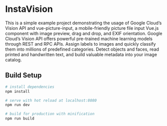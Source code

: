 # InstaVision

This is a simple example project demonstrating the usage of Google Cloud’s Vision API and vue-picture-input, a mobile-friendly picture file input Vue.js component with image preview, drag and drop, and EXIF orientation. Google Cloud’s Vision API offers powerful pre-trained machine learning models through REST and RPC APIs. Assign labels to images and quickly classify them into millions of predefined categories. Detect objects and faces, read printed and handwritten text, and build valuable metadata into your image catalog.

## Build Setup

``` bash
# install dependencies
npm install

# serve with hot reload at localhost:8080
npm run dev

# build for production with minification
npm run build
```
